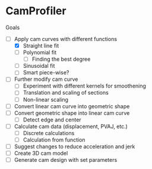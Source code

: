 # CamProfiler

Goals
-   [ ] Apply cam curves with different functions
    -   [X] Straight line fit
    -   [ ] Polynomial fit
        -   [ ] Finding the best degree
    -   [ ] Sinusoidal fit
    -   [ ] Smart piece-wise?
-   [ ] Further modify cam curve
    -   [ ] Experiment with different kernels for smoothening
    -   [ ] Translation and scaling of sections
    -   [ ] Non-linear scaling
-   [ ] Convert linear cam curve into geometric shape
-   [ ] Convert geometric shape into linear cam curve
    -   [ ] Detect edge and center
-   [ ] Calculate cam data (displacement, PVAJ, etc.)
    -   [ ] Discrete calculations
    -   [ ] Calculation from function
-   [ ] Suggest changes to reduce acceleration and jerk
-   [ ] Create 3D cam model 
-   [ ] Generate cam design with set parameters